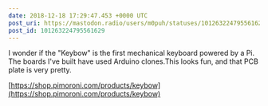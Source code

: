 ```yaml
---
date: 2018-12-18 17:29:47.453 +0000 UTC
post_uri: https://mastodon.radio/users/m0puh/statuses/101263224795561629
post_id: 101263224795561629
---
```

I wonder if the "Keybow" is the first mechanical keyboard powered by a Pi. The boards I've built have used Arduino clones.This looks fun, and that PCB plate is very pretty.

[https://shop.pimoroni.com/products/keybow](https://shop.pimoroni.com/products/keybow)


